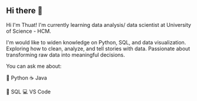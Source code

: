 ## Hi there 👋

<!--
**MinhThuat/minhthuat** is a ✨ _special_ ✨ repository because its `README.md` (this file) appears on your GitHub profile.

Here are some ideas to get you started:

- 🔭 I’m currently working on ...
- 🌱 I’m currently learning ...
- 👯 I’m looking to collaborate on ...
- 🤔 I’m looking for help with ...
- 💬 Ask me about ...
- 📫 How to reach me: ...
- 😄 Pronouns: ...
- ⚡ Fun fact: ...
-->
Hi I'm Thuat! I'm currently learning data analysis/ data scientist at University of Science - HCM.  
  
I'm would like to widen knowledge on Python, SQL, and data visualization. Exploring how to clean, analyze, and tell stories with data. Passionate about transforming raw data into meaningful decisions.  
  
You can ask me about:  
  
🐍 Python  ☕ Java  
  
📃 SQL     💻 VS Code
